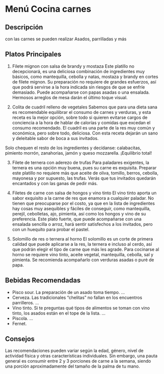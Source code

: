 # Menú Cocina carnes

## Descripción

con las carnes se pueden realizar Asados, parrilladas y más

## Platos Principales

1. Filete mignon con salsa de brandy y mostaza
Este platillo no decepcionará, es una deliciosa combinación de ingredientes muy básicos, como mantequilla, cebolla y natas, mostaza y brandy en cortes de filete mignon. Su preparación no requiere de grandes esfuerzos, así que podrá servirse a la hora indicada sin riesgos de que se enfríe demasiado. Puede acompañarse con papas asadas o una ensalada. Hermosos arreglos de mesa darán el último toque visual.

2. Colita de cuadril relleno de vegetales
Sabemos que para una dieta sana es recomendable equilibrar el consumo de carnes y verduras, y esta receta es la mejor opción, sobre todo si quieren evitarse cargos de conciencia a la hora de hablar de calorías y comidas que excedan el consumo recomendado. El cuadril es una parte de la res muy común y económica, pero sobre todo, deliciosa. Con esta receta dejarán un sano y deleitable sabor de boca a sus invitados.

Solo chequen el resto de los ingredientes y decídanse: calabacitas, pimiento morrón, zanahorias, jamón y queso mozzarella. ¡Equilibrio total!

3. Filete de ternera con aderezo de trufas
Para paladares exigentes, la ternera es una opción muy buena, pues su carne es exquisita. Preparar este platillo no requiere más que aceite de oliva, tomillo, berros, cebolla, mayonesa y por supuesto, las trufas. Verás que tus invitados quedarán encantados y con las ganas de pedir más.

4. Filetes de carne con salsa de hongos y vino tinto
El vino tinto aporta un sabor exquisito a la carne de res que enamora a cualquier paladar. No tienen que preocuparse por el costo, ya que en la lista de ingredientes hay cosas muy asequibles y fáciles de conseguir, como mantequilla, perejil, cebolletas, ajo, pimienta, así como los hongos y vino de su preferencia. Este plato fuerte, que puede acompañarse con una ensalada sencilla o arroz, hará sentir satisfechos a los invitados, pero con un huequito para probar el pastel.

5. Solomillo de res o ternera al horno
El solomillo es un corte de primera calidad que puede aplicarse a la res, la ternera e incluso al cerdo, así que podrán elegir el tipo de carne que más les agrade. Para cocinarse al horno se requiere vino tinto, aceite vegetal, mantequilla, cebolla, sal y pimienta. Se recomienda acompañarlo con verduras asadas o puré de papa. 

## Bebidas Recomendadas

* Pisco sour. La preparación de un asado toma tiempo. ...
* Cerveza. Las tradicionales “chelitas” no fallan en los encuentros parrilleros. ...
* Vino tinto. Si te preguntas qué tipos de alimentos se toman con vino tinto, los asados están en el tope de la lista. ...
* Piscola. ...
* Fernet.

## Consejos

Las recomendaciones pueden variar según la edad, género, nivel de actividad física y otras características individuales. Sin embargo, una pauta general es consumir entre 2 y 3 porciones de carne a la semana, siendo una porción aproximadamente del tamaño de la palma de tu mano.